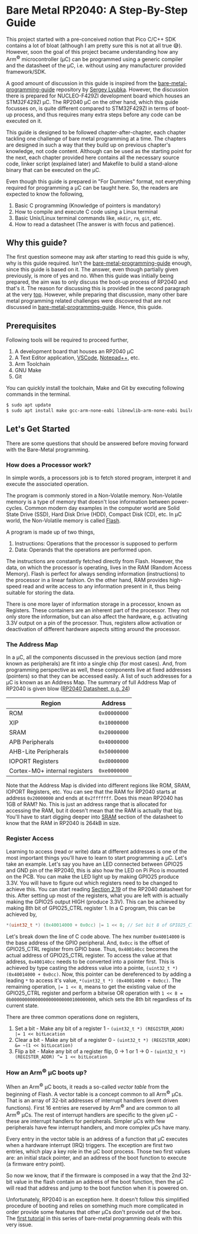 # Bare Metal RP2040: A Step-By-Step Guide
This project started with a pre-conceived notion that Pico C/C++ SDK contains a lot of bloat (although I am pretty sure this is not at all true :sweat_smile:). However, soon the goal of this project became understanding how any Arm<sup>&copy;</sup> microcontroller (&micro;C) can be programmed using a generic compiler and the datasheet of the &micro;C, i.e. without using any manufacturer provided framework/SDK.

A good amount of discussion in this guide is inspired from the [bare-metal-programming-guide](https://github.com/cpq/bare-metal-programming-guide) repository by [Sergey Lyubka](https://github.com/cpq). However, the discussion there is prepared for NUCLEO-F429ZI development board which houses an STM32F429ZI &micro;C. The RP2040 &micro;C on the other hand, which this guide focusses on, is quite different compared to STM32F429ZI in terms of boot-up process, and thus requires many extra steps before any code can be executed on it.

This guide is designed to be followed chapter-after-chapter, each chapter tackling one challenge of bare metal programming at a time. The chapters are designed in such a way that they build up on previous chapter's knowledge, not code content. Although can be used as the starting point for the next, each chapter provided here contains all the necessary source code, linker script (explained later) and Makefile to build a stand-alone binary that can be executed on the &micro;C.

Even though this guide is prepared in "For Dummies" format, not everything required for programming a &micro;C can be taught here. So, the readers are expected to know the following,
1. Basic C programming (Knowledge of pointers is mandatory)
2. How to compile and execute C code using a Linux terminal
3. Basic Unix/Linux terminal commands like, `mkdir`, `rm`, `git`, etc.
4. How to read a datasheet (The answer is with focus and patience).

## Why this guide?
The first question someone may ask after starting to read this guide is why, why is this guide required. Isn't the [bare-metal-programming-guide](https://github.com/cpq/bare-metal-programming-guide) enough, since this guide is based on it. The answer, even though partially given previously, is more of yes and no. When this guide was initially being prepared, the aim was to only discuss the boot-up process of RP2040 and that's it. The reason for discussing this is provided in the second paragraph at the very [top](#bare-metal-rp2040-a-step-by-step-guide). However, while preparing that discussion, many other bare metal programming related challenges were discovered that are not discussed in [bare-metal-programming-guide](https://github.com/cpq/bare-metal-programming-guide). Hence, this guide.

## Prerequisites
Following tools will be required to proceed further,
1. A development board that houses an RP2040 &micro;C
2. A Text Editor application, [VSCode](https://code.visualstudio.com/), [Notepad++](https://notepad-plus-plus.org/), etc.
3. Arm Toolchain
4. GNU Make
5. Git

You can quickly install the toolchain, Make and Git by executing following commands in the terminal.
```bash
$ sudo apt update
$ sudo apt install make gcc-arm-none-eabi libnewlib-arm-none-eabi build-essential g++ libstdc++-arm-none-eabi-newlib
```

## Let's Get Started
There are some questions that should be answered before moving forward with the Bare-Metal programming.

### How does a Processor work?
In simple words, a processors job is to fetch stored program, interpret it and execute the associated operation.

The program is commonly stored in a Non-Volatile memory. Non-Volatile memory is a type of memory that doesn't lose information between power-cycles. Common modern day examples in the computer world are Solid State Drive (SSD), Hard Disk Drive (HDD), Compact Disk (CD), etc. In &micro;C world, the Non-Volatile memory is called [Flash](https://en.wikipedia.org/wiki/Flash_memory).

A program is made up of two things,
1. Instructions: Operations that the processor is supposed to perform
2. Data: Operands that the operations are performed upon.

The instructions are constantly fetched directly from Flash. However, the data, on which the processor is operating, lives in the RAM (Random Access Memory). Flash is perfect for always sending information (instructions) to the processor in a linear fashion. On the other hand, RAM provides high-speed read and write access to any information present in it, thus being suitable for storing the data.

There is one more layer of information storage in a processor, known as Registers. These containers are an inherent part of the processor. They not only store the information, but can also affect the hardware, e.g. activating 3.3V output on a pin of the processor. Thus, registers allow activation or deactivation of different hardware aspects sitting around the processor.

### The Address Map
In a &micro;C, all the components discussed in the previous section (and more known as peripherals) are fit into a single chip (for most cases). And, from programming perspective as well, these components live at fixed addresses (pointers) so that they can be accessed easily. A list of such addresses for a &micro;C is known as an Address Map. The summary of full Address Map of RP2040 is given blow ([RP2040 Datasheet, p.g. 24](https://datasheets.raspberrypi.com/rp2040/rp2040-datasheet.pdf#page=25))

| Region                        | Address      |
| ----------------------------- | ------------ |
| ROM                           | `0x00000000` |
| XIP                           | `0x10000000` |
| SRAM                          | `0x20000000` |
| APB Peripherals               | `0x40000000` |
| AHB-Lite Peripherals          | `0x50000000` |
| IOPORT Registers              | `0xd0000000` |
| Cortex-M0+ internal registers | `0xe0000000` |

Note that the Address Map is divided into different regions like ROM, SRAM, IOPORT Registers, etc. You can see that the RAM for RP2040 starts at address `0x20000000` and ends at `0x2fffffff`. Does this mean RP2040 has 1GB of RAM? No. This is just an address range that is allocated for accessing the RAM, but it doesn't mean that the RAM is actually that big. You'll have to start digging deeper into [SRAM](https://datasheets.raspberrypi.com/rp2040/rp2040-datasheet.pdf#page=123) section of the datasheet to know that the RAM in RP2040 is 264kB in size.

### Register Access
Learning to access (read or write) data at different addresses is one of the most important things you'll have to learn to start programming a &micro;C. Let's take an example. Let's say you have an LED connected between GPIO25 and GND pin of the RP2040, this is also how the LED on Pi Pico is mounted on the PCB. You can make the LED light up by making GPIO25 produce 3.3V. You will have to figure out which registers need to be changed to achieve this. You can start reading [Section 2.19](https://datasheets.raspberrypi.com/rp2040/rp2040-datasheet.pdf#page=237) of the RP2040 datasheet for this. After setting up most of the registers, what you are left with is actually making the GPIO25 output HIGH (produce 3.3V). This can be achieved by making 8th bit of GPIO25_CTRL register 1. In a C program, this can be achieved by,
```C
*(uint32_t *) (0x40014000 + 0x0cc) |= 1 << 8; // Set bit 8 of GPIO25_CTRL register
```
Let's break down the line of C code above. The hex number `0x40014000` is the base address of the GPIO peripheral. And, `0x0cc` is the offset of GPIO25_CTRL register from GPIO base. Thus, `0x400140cc` becomes the actual address of GPIO25_CTRL register. To access the value at that address, `0x400140cc` needs to be converted into a pointer first. This is achieved by type casting the address value into a pointe, `(uint32_t *) (0x40014000 + 0x0cc)`. Now, this pointer can be dereferenced to by adding a leading `*` to access it's value, `*(uint32_t *) (0x40014000 + 0x0cc)`. The remaining operation, `|= 1 << 8`, means to get the existing value of the GPIO25_CTRL register and perform a bitwise OR operation with `1 << 8 = 0b00000000000000000000000100000000`, which sets the 8th bit regardless of its current state.

There are three common operations done on registers,
1. Set a bit - Make any bit of a register 1 - `(uint32_t *) (REGISTER_ADDR) |= 1 << bitLocation`
2. Clear a bit - Make any bit of a register 0 - `(uint32_t *) (REGISTER_ADDR) &= ~(1 << bitLocation)`
3. Flip a bit - Make any bit of a register flip, 0 -> 1 or 1 -> 0 - `(uint32_t *) (REGISTER_ADDR) ^= 1 << bitLocation`

### How an Arm<sup>&copy;</sup> &micro;C boots up?
When an Arm<sup>&copy;</sup> &micro;C boots, it reads a so-called *vector table* from the beginning of Flash. A vector table is a concept common to all Arm<sup>&copy;</sup> &micro;Cs. That is an array of 32-bit addresses of interrupt handlers (event driven functions). First 16 entries are reserved by Arm<sup>&copy;</sup> and are common to all Arm<sup>&copy;</sup> &micro;Cs. The rest of interrupt handlers are specific to the given &micro;C - these are interrupt handlers for peripherals. Simpler &micro;Cs with few peripherals have few interrupt handlers, and more complex &micro;Cs have many.

Every entry in the vector table is an address of a function that &micro;C executes when a hardware interrupt (IRQ) triggers. The exception are first two entries, which play a key role in the &micro;C boot process. Those two first values are: an initial stack pointer, and an address of the boot function to execute (a firmware entry point).

So now we know, that if the firmware is composed in a way that the 2nd 32-bit value in the flash contain an address of the boot function, then the &micro;C will read that address and jump to the boot function when it is powered on.

Unfortunately, RP2040 is an exception here. It doesn't follow this simplified procedure of booting and relies on something much more complicated in order provide some features that other &micro;Cs don't provide out of the box. The [first tutorial](./01_bootupBlinky/README.md) in this series of bare-metal programming deals with this very issue.